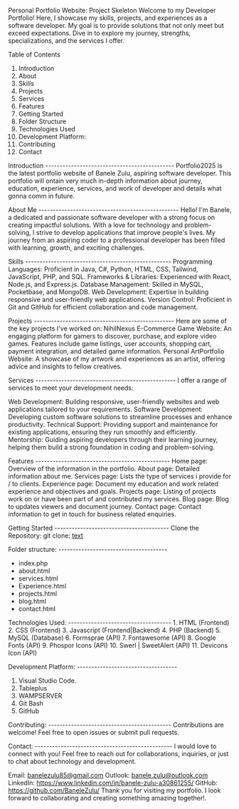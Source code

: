 Personal Portfolio Website: Project Skeleton 
Welcome to my Developer Portfolio! Here, I showcase my skills, projects, and experiences as a software developer. My goal is to provide solutions that not only meet but exceed expectations. 
Dive in to explore my journey, strengths, specializations, and the services I offer.

Table of Contents

1. Introduction
2. About
2. Skills
3. Projects
4. Services
2. Features
3. Getting Started
4. Folder Structure
5. Technologies Used
6. Development Platform:
7. Contributing
9. Contact

Introduction ---------------------------------------------
Portfolio2025 is the latest portfolio website of Banele Zulu, aspiring software developer. This portfolio will ontain very much in-depth information about journey, education, experience, services, and work of developer and details what gonna comm in future.

About Me -------------------------------------------------
Hello! I'm Banele, a dedicated and passionate software developer with a strong focus on creating impactful solutions. With a love for technology and problem-solving, 
I strive to develop applications that improve people's lives. My journey from an aspiring coder to a professional developer has been filled with learning, growth, and exciting challenges.

Skills ---------------------------------------------------
Programming Languages: Proficient in Java, C#, Python, HTML, CSS, Tailwind, JavaScript, PHP, and SQL.
Frameworks & Libraries: Experienced with React, Node.js, and Express.js.
Database Management: Skilled in MySQL, Pocketbase, and MongoDB.
Web Development: Expertise in building responsive and user-friendly web applications.
Version Control: Proficient in Git and GitHub for efficient collaboration and code management.

Projects -------------------------------------------------
Here are some of the key projects I've worked on:
NihilNexus E-Commerce Game Website: An engaging platform for gamers to discover, purchase, and explore video games. Features include game listings, user accounts, shopping cart, payment integration, and detailed game information.
Personal ArtPortfolio Website: A showcase of my artwork and experiences as an artist, offering advice and insights to fellow creatives.

Services -------------------------------------------------
I offer a range of services to meet your development needs:

Web Development: Building responsive, user-friendly websites and web applications tailored to your requirements.
Software Development: Developing custom software solutions to streamline processes and enhance productivity.
Technical Support: Providing support and maintenance for existing applications, ensuring they run smoothly and efficiently.
Mentorship: Guiding aspiring developers through their learning journey, helping them build a strong foundation in coding and problem-solving.


Features -----------------------------------------------
Home page: Overview of the information in the portfolio.
About page: Detailed information about me.
Services page: Lists the type of services i provide for / to clients.
Experience page: Document my education and work related experience and objectives and goals.
Projects page: Listing of projects work on or have been part of and contributed my services.
Blog page: Blog to updates viewers and document journey.
Contact page: Contact information to get in touch for business related enquiries.

Getting Started ----------------------------------------
Clone the Repository:
git clone: [text](https://github.com/BaneleZulu/Portfolio2025)

Folder structure: --------------------------------------
- index.php
- about.html
- services.html
- Experience.html
- projects.html
- blog.html
- contact.html

Technologies Used: ------------------------------------
    1. HTML (Frontend)
    2. CSS (Frontend)
    3. Javascript (Frontend|Backend)
    4. PHP (Backend)
    5. MySQL (Database)
    6. Formsprae (API)
    7. Fontawesome (API)
    8. Google  Fonts (API)
    9. Phospor Icons (API)
    10. Swerl | SweetAlert (API)
    11. Devicons Icon (API)

Development Platform: -----------------------------------
1. Visual Studio Code.
2. Tableplus
3. WAMPSERVER
4. Git Bash
5. GitHub 

Contributing: -------------------------------------------
Contributions are welcome! Feel free to open issues or submit pull requests.

Contact: ------------------------------------------------
I would love to connect with you! Feel free to reach out for collaborations, inquiries, or just to chat about technology and development.

Email: <banelezulu85@gmail.com>
Outlook: <banele.zulu@outlook.com>
LinkedIn: <https://www.linkedin.com/in/banele-zulu-a30861255/>
GitHub: <https://github.com/BaneleZulu/>
Thank you for visiting my portfolio. I look forward to collaborating and creating something amazing together!.
